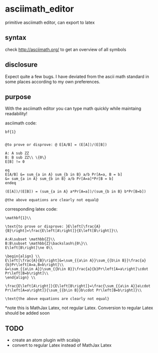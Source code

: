 # asciimath_editor
primitive asciimath editor, can export to latex

## syntax
check http://asciimath.org/ to get an overview of all symbols

## disclosure
Expect quite a few bugs.
I have deviated from the ascii math standard in some places according to my own preferences.

## purpose

With the asciimath editor you can type math quickly while maintaing readability!

asciimath code:
```
bf{1}


@to prove or disprove: @ E[A/B] = (E[A])/(E[B])

A: A sub ZZ
B: B sub ZZ\\ \{0\}
E[B] != 0

eq
E[A/B] &= sum_{a in A} sum_{b in B} a/b Pr[A=a, B = b] 
&= sum_{a in A} sum_{b in B} a/b Pr[A=a]*Pr[B = b]
endeq

(E[A])/(E[B]) = (sum_{a in A} a*Pr[A=a])/(sum_{b in B} b*Pr[B=b])

@the above equations are clearly not equal@

```

corresponding latex code:
```
\mathbf{1}\\

\text{to prove or disprove: }E\left[\frac{A}{B}\right]=\frac{E\left[A\right]}{E\left[B\right]}\\

A:A\subset \mathbb{Z}\\
B:B\subset \mathbb{Z}\backslash\{0\}\\
E\left[B\right]\ne 0\\

\begin{align} \\
E\left[\frac{A}{B}\right]&=\sum_{{a\in A}}\sum_{{b\in B}}\frac{a}{b}Pr\left[A=a,B=b\right]\\
&=\sum_{{a\in A}}\sum_{{b\in B}}\frac{a}{b}Pr\left[A=a\right]\cdot Pr\left[B=b\right]\\
\end{align} \\

\frac{E\left[A\right]}{E\left[B\right]}=\frac{\sum_{{a\in A}}a\cdot Pr\left[A=a\right]}{\sum_{{b\in B}}b\cdot Pr\left[B=b\right]}\\

\text{the above equations are clearly not equal}
```
*note this is MathJax Latex, not regular Latex. Conversion to regular Latex should be added soon

## TODO
- create an atom plugin with scalajs
- convert to regular Latex instead of MathJax Latex

